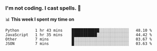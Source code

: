 ### I'm not coding. I cast spells. 🎩

📊 **This week I spent my time on**
<!--START_SECTION:waka-->
```text
Python       1 hr 43 mins    ████████████░░░░░░░░░░░░░   48.10 % 
JavaScript   1 hr 35 mins    ███████████░░░░░░░░░░░░░░   44.42 % 
Other        7 mins          █░░░░░░░░░░░░░░░░░░░░░░░░   03.67 % 
JSON         7 mins          █░░░░░░░░░░░░░░░░░░░░░░░░   03.63 % 
```
<!--END_SECTION:waka-->
